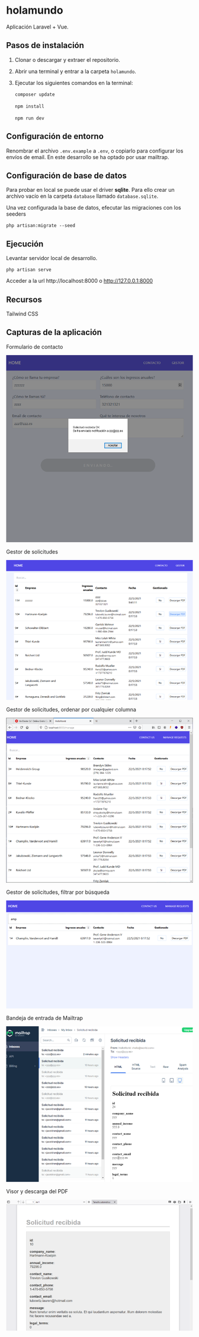 # holamundo

Aplicación Laravel + Vue.

## Pasos de instalación

1. Clonar o descargar y extraer el repositorio.

2. Abrir una terminal y entrar a la carpeta `holamundo`.

3. Ejecutar los siguientes comandos en la terminal:

    ```
    composer update

    npm install

    npm run dev
    ```

## Configuración de entorno

Renombrar el archivo `.env.example` a `.env`, o copiarlo para configurar los envíos de email. En este desarrollo se ha optado por usar mailtrap.

## Configuración de base de datos

Para probar en local se puede usar el driver **sqlite**. Para ello crear un archivo vacío en la carpeta `database` llamado `database.sqlite`.

Una vez configurada la base de datos, efecutar las migraciones con los seeders

```
php artisan:migrate --seed
```

## Ejecución

Levantar servidor local de desarrollo.

```
php artisan serve
```

Acceder a la url http://localhost:8000 o http://127.0.0.1:8000

## Recursos

Tailwind CSS

## Capturas de la aplicación

Formulario de contacto

![Alt](./contact_form.png "Formulario de contacto")

Gestor de solicitudes

![Alt](./manage_view.png "Gestor de solicitudes")

Gestor de solicitudes, ordenar por cualquier columna

![Alt](./manage_view_sort.png "Gestor de solicitudes")

Gestor de solicitudes, filtrar por búsqueda

![Alt](./manage_view_filter.png "Gestor de solicitudes")

Bandeja de entrada de Mailtrap

![Alt](./mailtrap_inbox.png "Bandeja de entrada de Mailtrap")

Visor y descarga del PDF

![Alt](./download_pdf.png "Visor y descarga del PDF")
